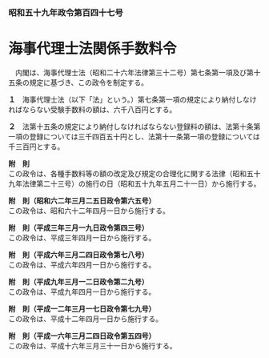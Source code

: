 ### 昭和五十九年政令第百四十七号  
# 海事代理士法関係手数料令  
　内閣は、海事代理士法（昭和二十六年法律第三十二号）第七条第一項及び第十五条の規定に基づき、この政令を制定する。  
  
**１**　海事代理士法（以下「法」という。）第七条第一項の規定により納付しなければならない受験手数料の額は、六千八百円とする。  
  
**２**　法第十五条の規定により納付しなければならない登録料の額は、法第十条第一項の登録については三千四百五十円とし、法第十一条第一項の登録については千三百円とする。  
  
**附　則**  
この政令は、各種手数料等の額の改定及び規定の合理化に関する法律（昭和五十九年法律第二十三号）の施行の日（昭和五十九年五月二十一日）から施行する。  
  
**附　則（昭和六二年三月二五日政令第六五号）**  
この政令は、昭和六十二年四月一日から施行する。  
  
**附　則（平成三年三月一九日政令第四三号）**  
この政令は、平成三年四月一日から施行する。  
  
**附　則（平成六年三月二四日政令第七八号）**  
この政令は、平成六年四月一日から施行する。  
  
**附　則（平成九年三月一二日政令第二九号）**  
この政令は、平成九年四月一日から施行する。  
  
**附　則（平成一二年三月一七日政令第七九号）**  
この政令は、平成十二年四月一日から施行する。  
  
**附　則（平成一六年三月二四日政令第五四号）**  
この政令は、平成十六年三月三十一日から施行する。  
  
